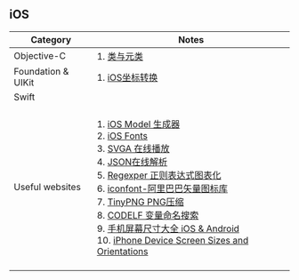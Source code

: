 ## iOS

| Category 	| Notes 	|
|-	|-	|
| Objective-C 	| 1. [类与元类](/Notes/iOS/ClassesAndMetaclasses.md)  |
| Foundation &  UIKit	| 1. [iOS坐标转换](/Notes/iOS/iOS%E5%9D%90%E6%A0%87%E8%BD%AC%E6%8D%A2.md) 	|
| Swift 	|  	|
| Useful websites | <br> 1. [iOS Model 生成器](http://modelend.com/)	<br> 2. [iOS Fonts](http://iosfonts.com/) <br> 3. [SVGA 在线播放](https://svga.io/svga-preview.html) <br> 4. [JSON在线解析](https://www.json.cn/) <br>  5. [Regexper 正则表达式图表化](https://regexper.com/) <br> 6. [iconfont-阿里巴巴矢量图标库](https://www.iconfont.cn/?spm=a313x.7781069.1998910419.d4d0a486a) <br> 7. [TinyPNG PNG压缩](https://tinypng.com/) <br> 8. [CODELF 变量命名搜索](https://unbug.github.io/codelf/) <br>9. [手机屏幕尺寸大全 iOS & Android](https://uiiiuiii.com/screen/) <br> 10. [iPhone Device Screen Sizes and Orientations](https://developer.apple.com/design/human-interface-guidelines/ios/visual-design/adaptivity-and-layout/#device-screen-sizes-and-orientations) <br><br>|
